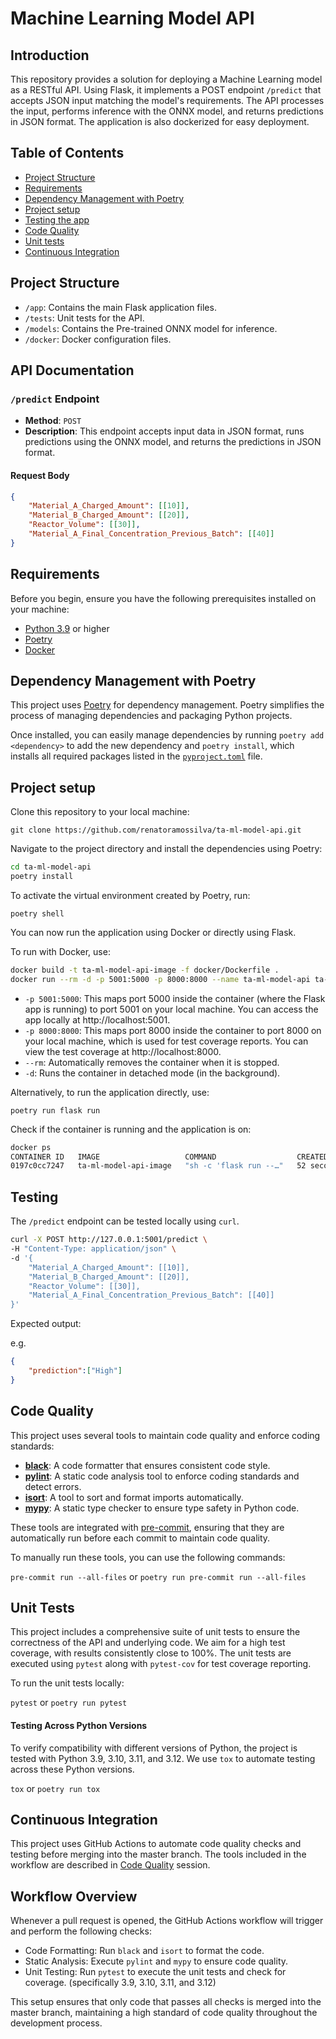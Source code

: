 # Machine Learning Model API

## Introduction

This repository provides a solution for deploying a Machine Learning model as a RESTful API. Using Flask, it implements a POST endpoint `/predict` that accepts JSON input matching the model's requirements. The API processes the input, performs inference with the ONNX model, and returns predictions in JSON format. The application is also dockerized for easy deployment.


## Table of Contents

- [Project Structure](#project-structure)
- [Requirements](#requirements)
- [Dependency Management with Poetry](#dependency-management-with-poetry)
- [Project setup](#project-setup)
- [Testing the app](#testing)
- [Code Quality](#code-quality)
- [Unit tests](#unity-test)
- [Continuous Integration](#continuous-integration)


## Project Structure

- `/app`: Contains the main Flask application files.
- `/tests`: Unit tests for the API.
- `/models`: Contains the Pre-trained ONNX model for inference.
- `/docker`: Docker configuration files.


## API Documentation

### `/predict` Endpoint
- **Method**: `POST`
- **Description**: This endpoint accepts input data in JSON format, runs predictions using the ONNX model, and returns the predictions in JSON format.

#### Request Body
```json
{
    "Material_A_Charged_Amount": [[10]],
    "Material_B_Charged_Amount": [[20]],
    "Reactor_Volume": [[30]],
    "Material_A_Final_Concentration_Previous_Batch": [[40]]
}
```

## Requirements

Before you begin, ensure you have the following prerequisites installed on your machine:

- [Python 3.9](https://www.python.org/downloads/) or higher
- [Poetry](https://python-poetry.org/docs/#installation)
- [Docker](https://www.docker.com/get-started)


## Dependency Management with Poetry

This project uses [Poetry](https://python-poetry.org/) for dependency management. Poetry simplifies the process of managing dependencies and packaging Python projects.

Once installed, you can easily manage dependencies by running `poetry add <dependency>` to add the new dependency and `poetry install`, which installs all required packages listed in the [`pyproject.toml`](pyproject.toml)
 file.


## Project setup

Clone this repository to your local machine:

`git clone https://github.com/renatoramossilva/ta-ml-model-api.git`

Navigate to the project directory and install the dependencies using Poetry:

```bash
cd ta-ml-model-api
poetry install
```

To activate the virtual environment created by Poetry, run:

`poetry shell`

You can now run the application using Docker or directly using Flask.

To run with Docker, use:

```bash
docker build -t ta-ml-model-api-image -f docker/Dockerfile .
docker run --rm -d -p 5001:5000 -p 8000:8000 --name ta-ml-model-api ta-ml-model-api-image
```

- `-p 5001:5000`: This maps port 5000 inside the container (where the Flask app is running) to port 5001 on your local machine. You can access the app locally at http://localhost:5001.
- `-p 8000:8000`: This maps port 8000 inside the container to port 8000 on your local machine, which is used for test coverage reports. You can view the test coverage at http://localhost:8000.
- `--rm`: Automatically removes the container when it is stopped.
- `-d`: Runs the container in detached mode (in the background).

Alternatively, to run the application directly, use:

`poetry run flask run`

Check if the container is running and the application is on:

```bash
docker ps
CONTAINER ID   IMAGE                   COMMAND                  CREATED          STATUS          PORTS                              NAMES
0197c0cc7247   ta-ml-model-api-image   "sh -c 'flask run --…"   52 seconds ago   Up 51 seconds   8000/tcp, 0.0.0.0:5001->5000/tcp   ta-ml-model-api
```

## Testing

The `/predict` endpoint can be tested locally using `curl`.

```bash
curl -X POST http://127.0.0.1:5001/predict \
-H "Content-Type: application/json" \
-d '{
    "Material_A_Charged_Amount": [[10]],
    "Material_B_Charged_Amount": [[20]],
    "Reactor_Volume": [[30]],
    "Material_A_Final_Concentration_Previous_Batch": [[40]]
}'
```

Expected output:

e.g.

```json
{
    "prediction":["High"]
}
```


## Code Quality

This project uses several tools to maintain code quality and enforce coding standards:

- **[black](https://black.readthedocs.io/)**: A code formatter that ensures consistent code style.
- **[pylint](https://pylint.pycqa.org/)**: A static code analysis tool to enforce coding standards and detect errors.
- **[isort](https://pycqa.github.io/isort/)**: A tool to sort and format imports automatically.
- **[mypy](http://mypy-lang.org/)**: A static type checker to ensure type safety in Python code.

These tools are integrated with [pre-commit](https://pre-commit.com/), ensuring that they are automatically run before each commit to maintain code quality.

To manually run these tools, you can use the following commands:

`pre-commit run --all-files` or `poetry run pre-commit run --all-files`

## Unit Tests

This project includes a comprehensive suite of unit tests to ensure the correctness of the API and underlying code. We aim for a high test coverage, with results consistently close to 100%. The unit tests are executed using `pytest` along with `pytest-cov` for test coverage reporting.

To run the unit tests locally:

`pytest` or `poetry run pytest`

#### Testing Across Python Versions
To verify compatibility with different versions of Python, the project is tested with Python 3.9, 3.10, 3.11, and 3.12. We use `tox` to automate testing across these Python versions.

`tox` or `poetry run tox`


## Continuous Integration

This project uses GitHub Actions to automate code quality checks and testing before merging into the master branch. The tools  included in the workflow are described in [Code Quality](#code-quality) session.


## Workflow Overview
Whenever a pull request is opened, the GitHub Actions workflow will trigger and perform the following checks:

- Code Formatting: Run `black` and `isort` to format the code.
- Static Analysis: Execute `pylint` and `mypy` to ensure code quality.
- Unit Testing: Run `pytest` to execute the unit tests and check for coverage. (specifically 3.9, 3.10, 3.11, and 3.12)

This setup ensures that only code that passes all checks is merged into the master branch, maintaining a high standard of code quality throughout the development process.
